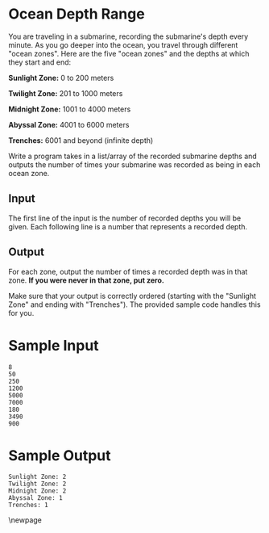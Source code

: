# Ocean Depth Range 

You are traveling in a submarine, recording the submarine's depth every minute. As you go deeper into the ocean, you travel through different "ocean zones". Here are the five "ocean zones" and the depths at which they start and end:

**Sunlight Zone:** 0 to 200 meters

**Twilight Zone:** 201 to 1000 meters

**Midnight Zone:** 1001 to 4000 meters

**Abyssal Zone:** 4001 to 6000 meters

**Trenches:** 6001 and beyond (infinite depth)

Write a program takes in a list/array of the recorded submarine depths and outputs the number of times your submarine was recorded as being in each ocean zone.

## Input

The first line of the input is the number of recorded depths you will be given. Each following line is a number that represents a recorded depth. 

## Output

For each zone, output the number of times a recorded depth was in that zone. **If you were never in that zone, put zero.**

Make sure that your output is correctly ordered (starting with the "Sunlight Zone" and ending with "Trenches"). The provided sample code handles this for you.

# Sample Input
```
8
50
250
1200
5000
7000
180
3490
900
```

# Sample Output
```
Sunlight Zone: 2
Twilight Zone: 2
Midnight Zone: 2
Abyssal Zone: 1
Trenches: 1
```
\newpage
